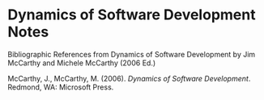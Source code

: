 Dynamics of Software Development Notes
======================

Bibliographic References from Dynamics of Software Development by Jim McCarthy and Michele McCarthy (2006 Ed.)

McCarthy, J., McCarthy, M. (2006). _Dynamics of Software Development_. Redmond, WA: Microsoft Press.
